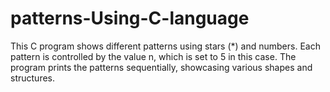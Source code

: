 # patterns-Using-C-language
This C program shows different patterns using stars (*) and numbers. Each pattern is controlled by the value n, which is set to 5 in this case. The program prints the patterns sequentially, showcasing various shapes and structures.
